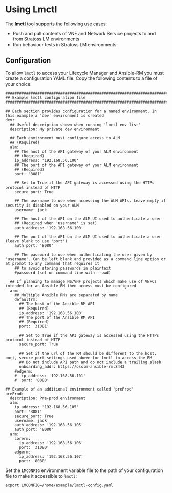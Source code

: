 # Using Lmctl

The **lmctl** tool supports the following use cases:

- Push and pull contents of VNF and Network Service projects to and from Stratoss LM environments
- Run behaviour tests in Stratoss LM environments

## Configuration

To allow `lmctl` to access your Lifecycle Manager and Ansible-RM you must create a configuration YAML file. Copy the following contents to a file of your choice:

```
###################################################################################################
## Example lmctl configuration file
###################################################################################################

## Each section provides configuration for a named environment. In this example a 'dev' environment is created
dev:
  ## Useful description shown when running 'lmctl env list'
  description: My private dev environment

  ## Each environment must configure access to ALM
  ## (Required)
  alm:
    ## The host of the API gateway of your ALM environment
    ## (Required)
    ip_address: '192.168.56.100'
    ## The port of the API gateway of your ALM environment
    ## (Required)
    port: '8081'

    ## Set to True if the API gateway is accessed using the HTTPs protocol instead of HTTP
    secure_port: True

    ## The username to use when accessing the ALM APIs. Leave empty if security is disabled on your ALM
    username: jack

    ## The host of the API on the ALM UI used to authenticate a user
    ## (Required when 'username' is set)
    auth_address: '192.168.56.100'

    ## The port of the API on the ALM UI used to authenticate a user (leave blank to use 'port')
    auth_port: '8080'

    ## The password to use when authenticating the user given by 'username'. Can be left blank and provided as a command line option or at promot to any command that requires it
    ## to avoid storing passwords in plaintext
    #password (set on command line with --pwd)

  ## If planning to manage NS/VNF projects which make use of VNFCs intended for an Ansible RM then access must be configured
  arm:
    ## Multiple Ansible RMs are separated by name
    defaultrm:
      ## The host of the Ansible RM API
      ## (Required)
      ip_address: '192.168.56.100'
      ## The port of the Ansible RM API
      ## (Required)
      port: '31081'

      ## Set to True if the API gateway is accessed using the HTTPs protocol instead of HTTP
      secure_port: True

      ## Set if the url of the RM should be different to the host, port, secure_port settings used above for lmctl to access the RM
      ## Do not include API path and do not include a trailing slash
      onboarding_addr: https://osslm-ansible-rm:8443
    #edgerm:
    #  ip_address: '192.168.56.101'
    #  port: '8080'

## Example of an additional environment called 'preProd'
preProd:
  description: Pre-prod environment
  alm:
    ip_address: '192.168.56.105'
    port: '8081'
    secure_port: True
    username: jack
    auth_address: '192.168.56.105'
    auth_port: '8080'
  arm:
    corerm:
      ip_address: '192.168.56.106'
      port: '31080'
    edgerm:
      ip_address: '192.168.56.107'
      port: '8080'
```

Set the `LMCONFIG` environment variable file to the path of your configuration file to make it accessible to `lmctl`:

```
export LMCONFIG=/home/example/lmctl-config.yaml
```
